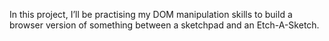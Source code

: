 In this project, I’ll be practising my DOM manipulation skills to build a browser version of something between a sketchpad and an Etch-A-Sketch.